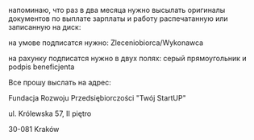 напоминаю, что раз в два месяца нужно высылать оригиналы документов по выплате зарплаты и работу распечатанную или записанную на диск:

на умове подписатся нужно: Zleceniobiorca/Wykonawca

на рахунку подписатся нужно в двух полях: серый прямоугольник и podpis beneficjenta

Все прошу выслать на адрес:

Fundacja Rozwoju Przedsiębiorczości "Twój StartUP"

ul. Królewska 57, II piętro

30-081 Kraków
